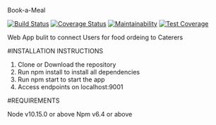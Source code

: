 Book-a-Meal

[![Build Status](https://travis-ci.org/joladubu/alcforloop-mealapp.svg?branch=Develop)](https://travis-ci.org/joladubu/alcforloop-mealapp) [![Coverage Status](https://coveralls.io/repos/github/joladubu/alcforloop-mealapp/badge.svg?branch=master)](https://coveralls.io/github/joladubu/alcforloop-mealapp?branch=master) [![Maintainability](https://api.codeclimate.com/v1/badges/3fa8846655b5f35c8b48/maintainability)](https://codeclimate.com/github/joladubu/alcforloop-mealapp/maintainability) [![Test Coverage](https://api.codeclimate.com/v1/badges/3fa8846655b5f35c8b48/test_coverage)](https://codeclimate.com/github/joladubu/alcforloop-mealapp/test_coverage)

Web App bulit to connect Users for food ordeing to Caterers 



#INSTALLATION INSTRUCTIONS 
1. Clone or Download the repository
2. Run npm install to install all dependencies
3. Run npm start to start the app
4. Access endpoints on localhost:9001

#REQUIREMENTS

Node v10.15.0 or above
Npm v6.4 or above
